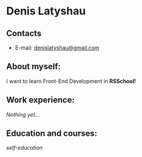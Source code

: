 # Denis Latyshau
## Contacts
* E-mail: denislatyshau@gmail.com

## About myself:
I want to learn Front-End Development in **RSSchool!** 

## Work experience:
*Nothing yet…*

## Education and courses:
*self-education*
